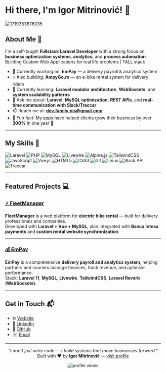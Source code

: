 # Hi there, I'm Igor Mitrinović! 👋

![1719353676035](https://github.com/user-attachments/assets/c7229c37-314e-45d7-a8e3-9cc4dec317b6)



## About Me 🚀

I'm a self-taught **Fullstack Laravel Developer** with a strong focus on **business optimization systems**, **analytics**, and **process automation**.  
Building Custom Web Applications for real life problems | TALL stack

- 🔭 Currently working on: **EmPay** — a delivery payroll & analytics system  
- ⚡ Also building: **AmpyGo.rs** — an e-bike rental system for delivery riders  
- 🌱 Currently learning: **Laravel modular architecture**, **WebSockets**, and **system scalability patterns**  
- 💬 Ask me about: **Laravel**, **MySQL optimization**, **REST APIs**, and **real-time communication with Slack/Traccar**  
- 📫 Reach me at: **[dev.family.nis@gmail.com](mailto:dev.family.nis@gmail.com)**  
- 🎯 Fun fact: My apps have helped clients grow their business by over **300%** in one year 🚀  

---

## My Skills 🧠

![Laravel](https://img.shields.io/badge/-Laravel-F9322C?style=flat-square&logo=laravel&logoColor=white)
![PHP](https://img.shields.io/badge/-PHP-777BB4?style=flat-square&logo=php&logoColor=white)
![MySQL](https://img.shields.io/badge/-MySQL-005C84?style=flat-square&logo=mysql&logoColor=white)
![Livewire](https://img.shields.io/badge/-Livewire-4E56A6?style=flat-square&logo=laravel&logoColor=white)
![Alpine.js](https://img.shields.io/badge/-Alpine.js-77C1D2?style=flat-square&logo=alpinedotjs&logoColor=white)
![TailwindCSS](https://img.shields.io/badge/-TailwindCSS-38B2AC?style=flat-square&logo=tailwind-css&logoColor=white)
![JavaScript](https://img.shields.io/badge/-JavaScript-F7DF1E?style=flat-square&logo=javascript&logoColor=black)
![Vue.js](https://img.shields.io/badge/-Vue.js-4FC08D?style=flat-square&logo=vue.js&logoColor=white)
![HTML5](https://img.shields.io/badge/-HTML5-E34F26?style=flat-square&logo=html5&logoColor=white)
![CSS3](https://img.shields.io/badge/-CSS3-1572B6?style=flat-square&logo=css3&logoColor=white)
![Git](https://img.shields.io/badge/-Git-F05032?style=flat-square&logo=git&logoColor=white)
![Linux](https://img.shields.io/badge/-Linux-FCC624?style=flat-square&logo=linux&logoColor=black)
![Slack API](https://img.shields.io/badge/-Slack_API-4A154B?style=flat-square&logo=slack&logoColor=white)
![Traccar](https://img.shields.io/badge/-Traccar-0077B5?style=flat-square&logo=gps&logoColor=white)

---

## Featured Projects 💻

### [⚡ FleetManager](https://fm-ampy.dev-family.in.rs/login)

**FleetManager** is a web platform for **electric bike rental** — built for delivery professionals and companies.  
Developed with **Laravel + Vue + MySQL**, plan integrated with **Banca Intesa payments** and **custom rental website synchronization**.

---

### [💰 EmPay](https://empay.rs)

**EmPay** is a comprehensive **delivery payroll and analytics system**, helping partners and couriers manage finances, track revenue, and optimize performance.  
Stack: **Laravel 11**, **MySQL**, **Livewire**, **TailwindCSS**, **Laravel Reverb (WebSockets)**.

---

## Get in Touch 📬

- 🌐 [Website](https://dev-family.in.rs)  
- 💼 [LinkedIn](https://www.linkedin.com/in/igor-mitrinovic)  
- 🧠 [GitHub](https://github.com/DevFamilyNis)  
- ✉️ [Email](mailto:igor@dev-family.rs)

---

<p align="center">
  <i>“I don’t just write code — I build systems that move businesses forward.”</i><br/>
  Built with ❤️ by <b>Igor Mitrinović</b> — <a href="https://github.com/DevFamilyNis/IgorMitrinovic">visit profile</a>
</p>

<p align="center">
  <img src="https://komarev.com/ghpvc/?username=IgorMitrinovic&style=flat-square&color=blue" alt="profile views"/>
</p>
